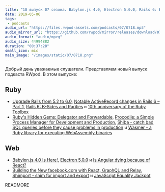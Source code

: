 ```yaml
---
title: "18 выпуск 07 сезона. Babylon.js 4.0, Electron 5.0.0, Rails 6: B-Sides and Rarities, Procodile, Shiba, Wasmer, Shimport и прочее"
date: 2019-05-06
tags:
 - podcasts
audio_url: "https://files.rwpod-assets.com/podcasts/07/0718.mp3"
audio_mirror_url: "https://github.com/rwpod/mirror/releases/download/07.18/0718.mp3"
audio_format: "audio/mpeg"
audio_size: 44994882
duration: "00:37:28"
small_icon: mic
main_image: "/images/static/07/0718.png"
---
```


Добрый день уважаемые слушатели. Представляем новый выпуск подкаста RWpod. В этом выпуске:

## Ruby

 - [Upgrade Rails from 5.2 to 6.0](https://fastruby.io/blog/rails/upgrades/upgrade-rails-from-5-2-to-6-0.html), [Notable ActiveRecord changes in Rails 6 – Part 1](https://www.botreetechnologies.com/blog/notable-activerecord-changes-in-rails-6-part-1), [Rails 6: B-Sides and Rarities](https://evilmartians.com/chronicles/rails-6-b-sides-and-rarities) и [10th anniversary of the Ruby Toolbox](https://www.ruby-toolbox.com/blog/2019-05-01/time-flies)
 - [Ruby's Hidden Gems: Delegator and Forwardable](https://blog.appsignal.com/2019/04/30/ruby-magic-hidden-gems-delegator-forwardable.html), [Procodile: a Simple Process Manager for Development and Production](https://procodile.opnsrc.io/), [Shiba - catch bad SQL queries before they cause problems in production](https://shiba-sql.com/) и [Wasmer - a Ruby library for executing WebAssembly binaries](https://github.com/wasmerio/ruby-ext-wasm/)

## Web

 - [Babylon.js 4.0 Is Here!](https://blogs.windows.com/buildingapps/2019/04/30/babylon-js-4-0-is-here/), [Electron 5.0.0](https://electronjs.org/blog/electron-5-0) и [Is Angular dying because of React?](https://medium.com/@PurpleGreenLemon/is-angular-dying-because-of-react-a8e885f09421)
 - [Building the New facebook.com with React, GraphQL and Relay](https://developers.facebook.com/videos/2019/building-the-new-facebookcom-with-react-graphql-and-relay/), [Shimport - shim for import and export](https://github.com/Rich-Harris/shimport) и [JavaScript Equality Jackpot](https://js-equality-jackpot.surge.sh/)

READMORE
